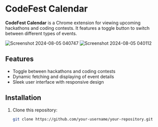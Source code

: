 # CodeFest Calendar

**CodeFest Calendar** is a Chrome extension for viewing upcoming hackathons and coding contests. It features a toggle button to switch between different types of events.



![Screenshot 2024-08-05 040747](https://github.com/user-attachments/assets/097eede9-6862-4abe-bc0c-ca8d7a832aa0)
![Screenshot 2024-08-05 040112](https://github.com/user-attachments/assets/afafeec4-0fdc-4519-b6bf-d04f39e4090b)


## Features

- Toggle between hackathons and coding contests
- Dynamic fetching and displaying of event details
- Sleek user interface with responsive design

## Installation

1. Clone this repository:
   ```bash
   git clone https://github.com/your-username/your-repository.git
